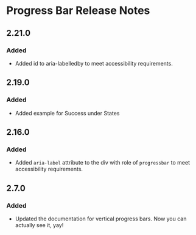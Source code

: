 <!-- Release notes authoring guidelines: http://keepachangelog.com/ -->

# Progress Bar Release Notes

## 2.21.0

### Added

- Added id to aria-labelledby to meet accessibility requirements.

<!-- ## [Unreleased] -->
## 2.19.0

### Added

- Added example for Success under States

## 2.16.0

### Added

- Added `aria-label` attribute to the div with role of `progressbar` to meet accessibility requirements.

## 2.7.0

### Added

- Updated the documentation for vertical progress bars. Now you can actually see it, yay!
